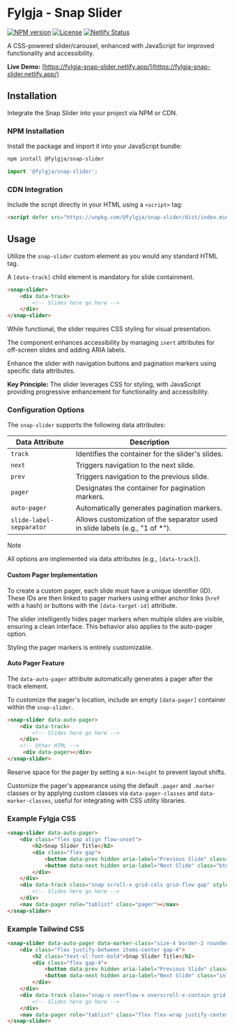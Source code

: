 # Fylgja - Snap Slider

[![NPM version](https://img.shields.io/npm/v/@fylgja/snap-slider?logo=npm)](https://www.npmjs.com/package/@fylgja/snap-slider)
[![License](https://img.shields.io/github/license/@fylgja/snap-slider?color=%23234)](/LICENSE)
[![Netlify Status](https://api.netlify.com/api/v1/badges/1a127f61-d12b-46cf-858f-65a1350323e7/deploy-status)](https://fylgja-snap-slider.netlify.app/)

A CSS-powered slider/carousel, enhanced with JavaScript for improved functionality and accessibility.

**Live Demo:** [https://fylgja-snap-slider.netlify.app/](https://fylgja-snap-slider.netlify.app/)

## Installation

Integrate the Snap Slider into your project via NPM or CDN.

### NPM Installation

Install the package and import it into your JavaScript bundle:

```sh
npm install @fylgja/snap-slider
```

```js
import '@fylgja/snap-slider';
```

### CDN Integration

Include the script directly in your HTML using a `<script>` tag:

```html
<script defer src="https://unpkg.com/@fylgja/snap-slider/dist/index.min.js"></script>
```

## Usage

Utilize the `snap-slider` custom element as you would any standard HTML tag.

A `[data-track]` child element is mandatory for slide containment.

```html
<snap-slider>
    <div data-track>
        <!-- Slides here go here -->
    </div>
</snap-slider>
```

While functional, the slider requires CSS styling for visual presentation.

The component enhances accessibility by managing `inert` attributes for off-screen slides and adding ARIA labels.

Enhance the slider with navigation buttons and pagination markers using specific data attributes.

**Key Principle:** The slider leverages CSS for styling,
with JavaScript providing progressive enhancement for functionality and accessibility.

### Configuration Options

The `snap-slider` supports the following data attributes:

| Data Attribute           | Description                                                                  |
| ------------------------ | ---------------------------------------------------------------------------- |
| `track`                  | Identifies the container for the slider's slides.                            |
| `next`                   | Triggers navigation to the next slide.                                       |
| `prev`                   | Triggers navigation to the previous slide.                                   |
| `pager`                  | Designates the container for pagination markers.                             |
| `auto-pager`             | Automatically generates pagination markers.                                  |
| `slide-label-sepparator` | Allows customization of the separator used in slide labels (e.g., "1 of *"). |

> [!note]
> All options are implemented via data attributes (e.g., `[data-track]`).

#### Custom Pager Implementation

To create a custom pager, each slide must have a unique identifier (ID). These IDs are then linked to pager markers using either anchor links (`href` with a hash) or buttons with the `[data-target-id]` attribute.

The slider intelligently hides pager markers when multiple slides are visible, ensuring a clean interface. This behavior also applies to the auto-pager option.

Styling the pager markers is entirely customizable.

#### Auto Pager Feature

The `data-auto-pager` attribute automatically generates a pager after the track element.

To customize the pager's location, include an empty `[data-pager]` container within the `snap-slider`.

```html
<snap-slider data-auto-pager>
    <div data-track>
        <!-- Slides here go here -->
    </div>
    <!-- Other HTML -->
     <div data-pager></div>
</snap-slider>
```

Reserve space for the pager by setting a `min-height` to prevent layout shifts.

Customize the pager's appearance using the default `.pager` and `.marker` classes
or by applying custom classes via `data-pager-classes` and `data-marker-classes`,
useful for integrating with CSS utility libraries.

### Example Fylgja CSS

```html
<snap-slider data-auto-pager>
    <div class="flex gap align flow-unset">
        <h2>Snap Slider Title</h2>
        <div class="flex gap">
            <button data-prev hidden aria-label="Previous Slide" class="btn --primary">←</button>
            <button data-next hidden aria-label="Next Slide" class="btn --primary">→</button>
        </div>
    </div>
    <div data-track class="snap scroll-x grid-cols grid-flow gap" style="--md_grid-cols: 2; --lg_grid-cols: 3">
        <!-- Slides here go here -->
    </div>
    <nav data-pager role="tablist" class="pager"></nav>
</snap-slider>
```

### Example Tailwind CSS

```html
<snap-slider data-auto-pager data-marker-class="size-4 border-2 rounded-full aria-current:bg-blue-700 aria-current:border-blue-700">
    <div class="flex justify-between items-center gap-4">
        <h2 class="text-xl font-bold">Snap Slider Title</h2>
        <div class="flex gap-4">
            <button data-prev hidden aria-label="Previous Slide" class="inline-flex justify-between items-center gap-2 px-2 py-1 border-2 border-blue-700 bg-blue-700 text-white hover:bg-blue-900 disabled:border-current disabled:bg-slate-500 disabled:text-slate-800 cursor-pointer">←</button>
            <button data-next hidden aria-label="Next Slide" class="inline-flex justify-between items-center gap-2 px-2 py-1 border-2 border-blue-700 bg-blue-700 text-white hover:bg-blue-900 disabled:border-current disabled:bg-slate-500 disabled:text-slate-800 cursor-pointer">→</button>
        </div>
    </div>
    <div data-track class="snap-x overflow-x overscroll-x-contain grid grid-flow-col auto-cols-fr md:auto-cols-[repeat(2,minmax(0,1fr))] lg:auto-cols-[repeat(3,minmax(0,1fr))] gap-4">
        <!-- Slides here go here -->
    </div>
    <nav data-pager role="tablist" class="flex flex-wrap justify-center items-center gap-2"></nav>
</snap-slider>
```
